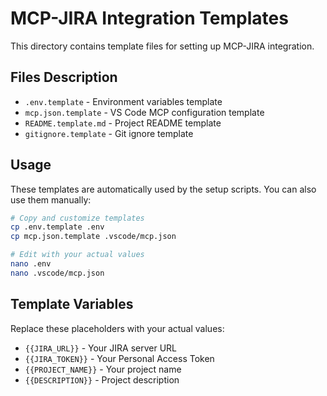 # MCP-JIRA Integration Templates

This directory contains template files for setting up MCP-JIRA integration.

## Files Description

- `.env.template` - Environment variables template
- `mcp.json.template` - VS Code MCP configuration template
- `README.template.md` - Project README template
- `gitignore.template` - Git ignore template

## Usage

These templates are automatically used by the setup scripts. You can also use them manually:

```bash
# Copy and customize templates
cp .env.template .env
cp mcp.json.template .vscode/mcp.json

# Edit with your actual values
nano .env
nano .vscode/mcp.json
```

## Template Variables

Replace these placeholders with your actual values:

- `{{JIRA_URL}}` - Your JIRA server URL
- `{{JIRA_TOKEN}}` - Your Personal Access Token
- `{{PROJECT_NAME}}` - Your project name
- `{{DESCRIPTION}}` - Project description
